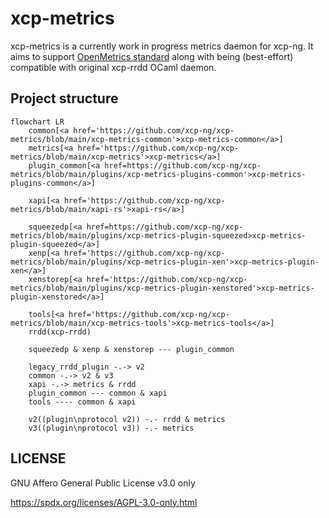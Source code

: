 # xcp-metrics

xcp-metrics is a currently work in progress metrics daemon for xcp-ng.
It aims to support [OpenMetrics standard](https://github.com/OpenObservability/OpenMetrics) along with being (best-effort) compatible with original xcp-rrdd OCaml daemon.

## Project structure

```mermaid
flowchart LR
    common[<a href='https://github.com/xcp-ng/xcp-metrics/blob/main/xcp-metrics-common'>xcp-metrics-common</a>]
    metrics[<a href='https://github.com/xcp-ng/xcp-metrics/blob/main/xcp-metrics'>xcp-metrics</a>]
    plugin_common[<a href=https://github.com/xcp-ng/xcp-metrics/blob/main/plugins/xcp-metrics-plugins-common'>xcp-metrics-plugins-common</a>]
    
    xapi[<a href='https://github.com/xcp-ng/xcp-metrics/blob/main/xapi-rs'>xapi-rs</a>]

    squeezedp[<a href=https://github.com/xcp-ng/xcp-metrics/blob/main/plugins/xcp-metrics-plugin-squeezed>xcp-metrics-plugin-squeezed</a>]
    xenp[<a href='https://github.com/xcp-ng/xcp-metrics/blob/main/plugins/xcp-metrics-plugin-xen'>xcp-metrics-plugin-xen</a>]
    xenstorep[<a href='https://github.com/xcp-ng/xcp-metrics/blob/main/plugins/xcp-metrics-plugin-xenstored'>xcp-metrics-plugin-xenstored</a>]

    tools[<a href='https://github.com/xcp-ng/xcp-metrics/blob/main/xcp-metrics-tools'>xcp-metrics-tools</a>]
    rrdd(xcp-rrdd)

    squeezedp & xenp & xenstorep --- plugin_common

    legacy_rrdd_plugin -.-> v2
    common -.-> v2 & v3
    xapi -.-> metrics & rrdd
    plugin_common --- common & xapi
    tools ---- common & xapi

    v2((plugin\nprotocol v2)) -.- rrdd & metrics
    v3((plugin\nprotocol v3)) -.- metrics
```

## LICENSE

GNU Affero General Public License v3.0 only

https://spdx.org/licenses/AGPL-3.0-only.html